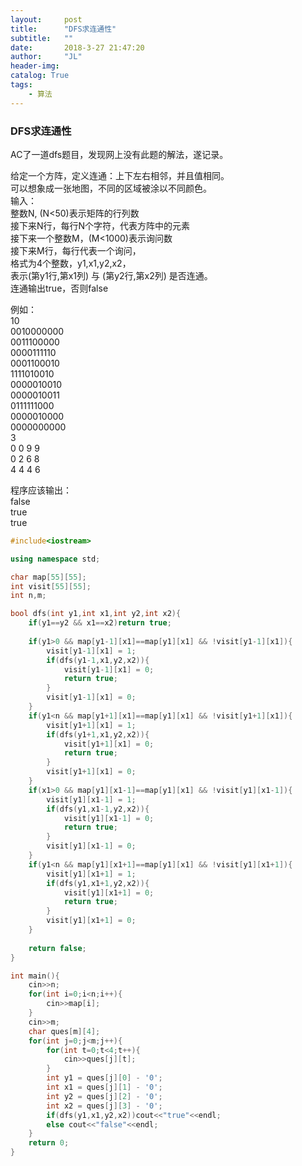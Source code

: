 ```yaml
---
layout:     post
title:      "DFS求连通性"
subtitle:   ""
date:       2018-3-27 21:47:20
author:     "JL"
header-img: 
catalog: True
tags:
    - 算法
---
```


### DFS求连通性
AC了一道dfs题目，发现网上没有此题的解法，遂记录。  

给定一个方阵，定义连通：上下左右相邻，并且值相同。  
可以想象成一张地图，不同的区域被涂以不同颜色。  
输入：  
整数N, (N<50)表示矩阵的行列数  
接下来N行，每行N个字符，代表方阵中的元素  
接下来一个整数M，(M<1000)表示询问数  
接下来M行，每行代表一个询问，  
格式为4个整数，y1,x1,y2,x2，  
表示(第y1行,第x1列) 与 (第y2行,第x2列) 是否连通。  
连通输出true，否则false  

例如：  
10  
0010000000  
0011100000  
0000111110  
0001100010  
1111010010  
0000010010  
0000010011  
0111111000  
0000010000  
0000000000  
3  
0 0 9 9  
0 2 6 8  
4 4 4 6  

程序应该输出：  
false  
true  
true  

```cpp
#include<iostream>

using namespace std;

char map[55][55];
int visit[55][55];
int n,m;

bool dfs(int y1,int x1,int y2,int x2){
	if(y1==y2 && x1==x2)return true;
	
	if(y1>0 && map[y1-1][x1]==map[y1][x1] && !visit[y1-1][x1]){
		visit[y1-1][x1] = 1;
		if(dfs(y1-1,x1,y2,x2)){
			visit[y1-1][x1] = 0;
			return true;
		}
		visit[y1-1][x1] = 0;
	}
	if(y1<n && map[y1+1][x1]==map[y1][x1] && !visit[y1+1][x1]){
		visit[y1+1][x1] = 1;
		if(dfs(y1+1,x1,y2,x2)){
			visit[y1+1][x1] = 0;
			return true;
		}
		visit[y1+1][x1] = 0;
	}
	if(x1>0 && map[y1][x1-1]==map[y1][x1] && !visit[y1][x1-1]){
		visit[y1][x1-1] = 1;
		if(dfs(y1,x1-1,y2,x2)){
			visit[y1][x1-1] = 0;
			return true;
		}
		visit[y1][x1-1] = 0;
	}
	if(y1<n && map[y1][x1+1]==map[y1][x1] && !visit[y1][x1+1]){
		visit[y1][x1+1] = 1;
		if(dfs(y1,x1+1,y2,x2)){
			visit[y1][x1+1] = 0;
			return true;
		}
		visit[y1][x1+1] = 0;
	}
	
	return false;
}

int main(){
	cin>>n;
	for(int i=0;i<n;i++){
		cin>>map[i];
	}
	cin>>m;
	char ques[m][4];
	for(int j=0;j<m;j++){
		for(int t=0;t<4;t++){
			cin>>ques[j][t];
		}
		int y1 = ques[j][0] - '0';
		int x1 = ques[j][1] - '0';
		int y2 = ques[j][2] - '0';
		int x2 = ques[j][3] - '0';
		if(dfs(y1,x1,y2,x2))cout<<"true"<<endl;
		else cout<<"false"<<endl;
	}
	return 0;
}
```